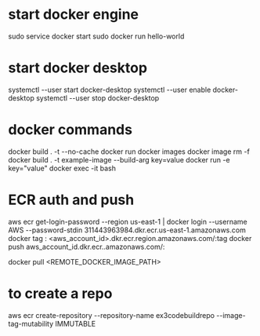 # start docker engine
sudo service docker start
sudo docker run hello-world

# start docker desktop
systemctl --user start docker-desktop
systemctl --user enable docker-desktop 
systemctl --user stop docker-desktop

# docker commands
docker build . -t <base-image> --no-cache
docker run <base-image>
docker images
docker image rm -f <imageid>
docker build . -t example-image --build-arg key=value
docker run -e key="value" <imageid>
docker exec -it <container name> bash

# ECR auth and push
aws ecr get-login-password --region us-east-1 | docker login --username AWS --password-stdin 311443963984.dkr.ecr.us-east-1.amazonaws.com
docker tag <REPO NAME>:<TAG> <aws_account_id>.dkr.ecr.region.amazonaws.com/<REPO NAME>:tag
docker push aws_account_id.dkr.ecr.<region>.amazonaws.com/<REPO NAME>:<TAG>

docker pull <REMOTE_DOCKER_IMAGE_PATH>


# to create a repo
aws ecr create-repository --repository-name ex3codebuildrepo --image-tag-mutability IMMUTABLE
